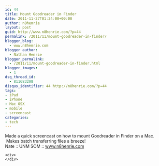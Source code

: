 ```yaml
---
id: 44
title: Mount Goodreader in Finder
date: 2011-11-27T01:24:00+00:00
author: n8henrie
layout: post
guid: http://www.n8henrie.com/?p=44
permalink: /2011/11/mount-goodreader-in-finder/
blogger_blog:
  - www.n8henrie.com
blogger_author:
  - Nathan Henrie
blogger_permalink:
  - /2011/11/mount-goodreader-in-finder.html
blogger_images:
  - 1
dsq_thread_id:
  - 811683208
disqus_identifier: 44 http://n8henrie.com/?p=44
tags:
- iPad
- iPhone
- Mac OSX
- mobile
- screencast
categories:
- tech
---
```

<div>
  <div>
    Made a quick screencast on how to mount Goodreader in Finder on a Mac.  Makes batch transferring files a breeze!
  </div>
  
  <div>
    Nate :: UNM SOM :: <a href="http://www.n8henrie.com/" target="_blank">www.n8henrie.com</a>
  </div>
  
  <p>
    </div> 
    
    <div>
    </div>